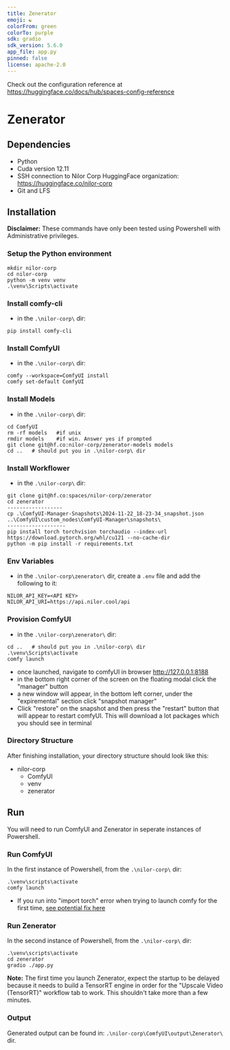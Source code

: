 ```yaml
---
title: Zenerator 
emoji: ☯️
colorFrom: green
colorTo: purple
sdk: gradio
sdk_version: 5.6.0
app_file: app.py
pinned: false
license: apache-2.0
---
```


Check out the configuration reference at https://huggingface.co/docs/hub/spaces-config-reference


# Zenerator

## Dependencies
- Python
- Cuda version 12.11
- SSH connection to Nilor Corp HuggingFace organization: https://huggingface.co/nilor-corp
- Git and LFS


## Installation
**Disclaimer:** These commands have only been tested using Powershell with Administrative privileges.

### Setup the Python environment
```
mkdir nilor-corp
cd nilor-corp
python -m venv venv
.\venv\Scripts\activate
```

### Install comfy-cli
- in the `.\nilor-corp\` dir:
```
pip install comfy-cli
```

### Install ComfyUI
- in the `.\nilor-corp\` dir:
```
comfy --workspace=ComfyUI install
comfy set-default ComfyUI
```

### Install Models
- in the `.\nilor-corp\` dir:
```
cd ComfyUI
rm -rf models   #if unix
rmdir models    #if win. Answer yes if prompted
git clone git@hf.co:nilor-corp/zenerator-models models
cd ..   # should put you in .\nilor-corp\ dir
```

### Install Workflower
- in the `.\nilor-corp\` dir:
```
git clone git@hf.co:spaces/nilor-corp/zenerator
cd zenerator
------------------
cp .\ComfyUI-Manager-Snapshots\2024-11-22_18-23-34_snapshot.json ..\ComfyUI\custom_nodes\ComfyUI-Manager\snapshots\
-------------------
pip install torch torchvision torchaudio --index-url https://download.pytorch.org/whl/cu121 --no-cache-dir
python -m pip install -r requirements.txt
```

### Env Variables
- in the `.\nilor-corp\zenerator\` dir, create a `.env` file and add the following to it:
``` 
NILOR_API_KEY=<API KEY>
NILOR_API_URI=https://api.nilor.cool/api
```

### Provision ComfyUI
- in the `.\nilor-corp\zenerator\` dir:
```
cd ..   # should put you in .\nilor-corp\ dir
.\venv\Scripts\activate
comfy launch
```
- once launched, navigate to comfyUI in browser  http://127.0.0.1:8188
- in the bottom right corner of the screen on the floating modal click the "manager" button
- a new window will appear, in the bottom left corner, under the "expiremental" section click "snapshot manager"
- Click "restore" on the snapshot and then press the "restart" button that will appear to restart comfyUI. This will download a lot packages which you should see in terminal 

### Directory Structure
After finishing installation, your directory structure should look like this:
- nilor-corp
    - ComfyUI
    - venv
    - zenerator

## Run
You will need to run ComfyUI and Zenerator in seperate instances of Powershell.

### Run ComfyUI
In the first instance of Powershell, from the `.\nilor-corp\` dir:
```
.\venv\scripts\activate
comfy launch
```
- If you run into "import torch" error when trying to launch comfy for the first time, [see potential fix here](https://github.com/Comfy-Org/comfy-cli/issues/150) 

### Run Zenerator
In the second instance of Powershell, from the `.\nilor-corp\` dir:
```
.\venv\scripts\activate
cd zenerator
gradio ./app.py
```

**Note:** The first time you launch Zenerator, expect the startup to be delayed because it needs to build a TensorRT engine in order for the "Upscale Video (TensorRT)" workflow tab to work. This shouldn't take more than a few minutes.

### Output
Generated output can be found in: `.\nilor-corp\ComfyUI\output\Zenerator\` dir.
